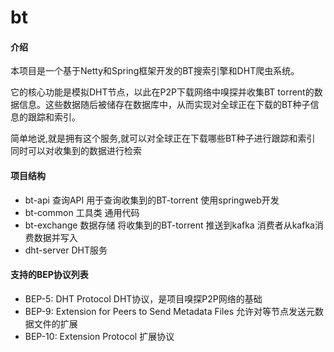 # bt

#### 介绍
本项目是一个基于Netty和Spring框架开发的BT搜索引擎和DHT爬虫系统。

它的核心功能是模拟DHT节点，以此在P2P下载网络中嗅探并收集BT torrent的数据信息。这些数据随后被储存在数据库中，从而实现对全球正在下载的BT种子信息的跟踪和索引。

简单地说,就是拥有这个服务,就可以对全球正在下载哪些BT种子进行跟踪和索引 同时可以对收集到的数据进行检索

#### 项目结构

 - bt-api 查询API 用于查询收集到的BT-torrent 使用springweb开发
 - bt-common 工具类 通用代码 
 - bt-exchange 数据存储 将收集到的BT-torrent 推送到kafka 消费者从kafka消费数据并写入
 - dht-server DHT服务


#### 支持的BEP协议列表

- BEP-5: DHT Protocol DHT协议，是项目嗅探P2P网络的基础
- BEP-9: Extension for Peers to Send Metadata Files 允许对等节点发送元数据文件的扩展
- BEP-10: Extension Protocol 扩展协议

